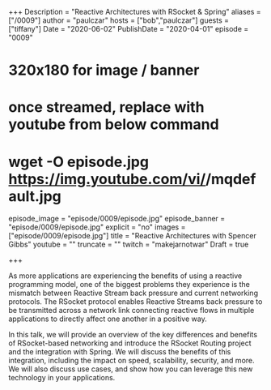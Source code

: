 +++
Description = "Reactive Architectures with RSocket & Spring"
aliases = ["/0009"]
author = "paulczar"
hosts = ["bob","paulczar"]
guests = ["tiffany"]
Date = "2020-06-02"
PublishDate = "2020-04-01"
episode = "0009"
# 320x180 for image / banner
# once streamed, replace with youtube from below command
# wget -O episode.jpg https://img.youtube.com/vi/<youtube-id>/mqdefault.jpg
episode_image = "episode/0009/episode.jpg"
episode_banner = "episode/0009/episode.jpg"
explicit = "no"
images = ["episode/0009/episode.jpg"]
title = "Reactive Architectures with Spencer Gibbs"
youtube = ""
truncate = ""
twitch = "makejarnotwar"
Draft = true

+++

As more applications are experiencing the benefits of using a reactive programming model, one of the biggest problems they experience is the mismatch between Reactive Stream back pressure and current networking protocols. The RSocket protocol enables Reactive Streams back pressure to be transmitted across a network link connecting reactive flows in multiple applications to directly affect one another in a positive way.

In this talk, we will provide an overview of the key differences and benefits of RSocket-based networking and introduce the RSocket Routing project and the integration with Spring. We will discuss the benefits of this integration, including the impact on speed, scalability, security, and more. We will also discuss use cases, and show how you can leverage this new technology in your applications.